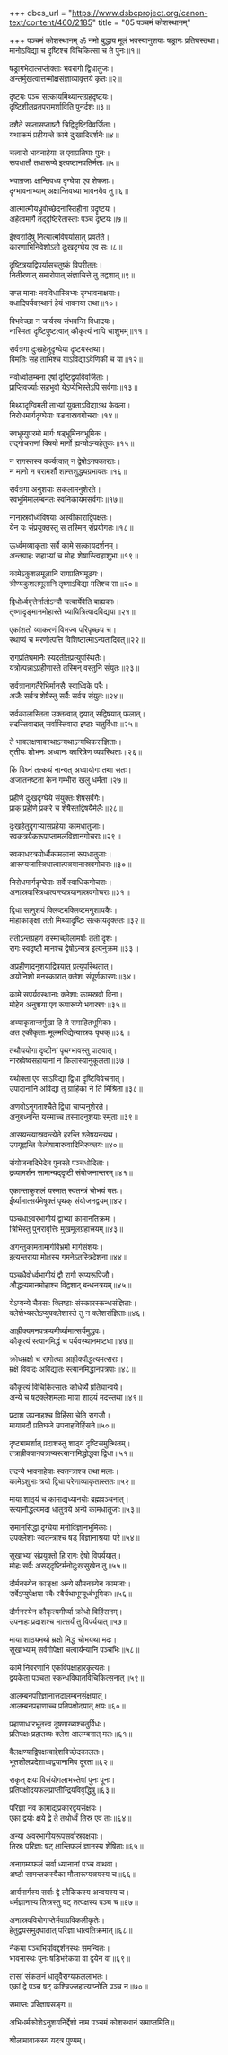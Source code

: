 +++
dbcs_url = "https://www.dsbcproject.org/canon-text/content/460/2185"
title = "05 पञ्चमं कोशस्थानम्"

+++
पञ्चमं कोशस्थानम्
ॐ नमो बुद्धाय
मूलं भवस्यानुशयाः षड्रागः प्रतिघस्तथा।  
मानोऽविद्या च दृष्टिश्च विचिकित्सा च ते पुनः॥१॥

षड्रागभेदात्सप्तोक्ताः भवरागो द्विधातुजः।  
अन्तर्मुखत्वात्तन्मोक्षसंज्ञाव्यावृत्तये कृतः॥२॥

दृष्टयः पञ्च सत्कायमिथ्यान्तग्रहदृष्टयः।  
दृष्टिशीलव्रतपरामर्शाविति पुनर्दशः॥३॥

दशैते सप्तासप्ताष्टौ त्रिद्विदृष्टिविवर्जिताः।  
यथाक्रमं प्रहीयन्ते कामे दुःखादिदर्शनैः॥४॥

चत्वारो भावनाहेयाः त एवाप्रतिघाः पुनः।  
रूपधातौ तथारूप्ये इत्यष्टानवतिर्मताः॥५॥

भवाग्रजाः क्षान्तिवध्य दृग्घेया एव शेषजाः।  
दृग्भावनाभ्याम् अक्षान्तिवध्या भावनयैव तु॥६॥

आत्मात्मीयध्रुवोच्छेदनास्तिहीना ग्रदॄष्टयः।  
अहेत्वमार्गे तद्‍दृष्टिरेतास्ताः पञ्च दृष्टयः॥७॥

ईश्वरादिषु नित्यात्मविपर्यासात् प्रवर्तते।  
कारणाभिनिवेशोऽतो दूःखदृग्घेय एव सः॥८॥

दृष्टित्रयाद्विपर्यासचतुष्कं विपरीततः।  
नितीरणात् समारोपात् संज्ञाचित्ते तु तद्वशात्॥९॥

सप्त मानाः नवविधास्त्रिभ्यः दृग्भावनाक्षयाः।  
वधादिपर्यवस्थानं हेयं भावनया तथा॥१०॥

विभवेच्छा न चार्यस्य संभवन्ति विधादयः।  
नास्मिता दृष्टिपुष्टत्वात् कौकृत्यं नापि चाशुभम्॥११॥

सर्वत्रगा दुःखहेतुदृग्घेया दृष्टयस्तथा।  
विमतिः सह ताभिश्च याऽविद्याऽवेणिकी च या॥१२॥

नवोर्ध्वालम्बना एषां दृष्टिद्वयविवर्जिताः।  
प्राप्तिवर्ज्याः सहभुवो येऽप्येभिस्तेऽपि सर्वगाः॥१३॥

मिथ्यादृग्विमती ताभ्यां युक्ताऽविद्याऽथ केवला।  
निरोधमार्गदृग्घेयाः षडनास्रवगोचराः॥१४॥

स्वभूम्युपरमो मार्गः षड्‍भूमिनवभूमिकः।  
तद्‍गोचराणां विषयो मार्गो ह्यन्योऽन्यहेतुकः॥१५॥

न रागस्तस्य वर्ज्यत्वात् न द्वेषोऽनपकारतः।  
न मानो न परामर्शौ शान्तशुद्ध्यग्रभावतः॥१६॥

सर्वत्रगा अनुशयाः सकलामनुशेरते।  
स्वभूमिमालम्बनतः स्वनिकायमसर्वगाः॥१७॥

नानास्रवोर्ध्वविषयाः अस्वीकाराद्विपक्षतः।  
येन यः संप्रयुक्तस्तु स तस्मिन् संप्रयोगतः॥१८॥

ऊर्ध्वमव्याकृताः सर्वे कामे सत्कायदर्शनम्।  
अन्तग्राहः सहाभ्यां च मोहः शेषास्त्विहाशुभाः॥१९॥

कामेऽकुशलमूलानि रागप्रतिघमूढयः।  
त्रीण्यकुशलमूलानि तृष्णाऽविद्या मतिश्च सा॥२०॥

द्विधोर्ध्ववृत्तेर्नातोऽन्यौ चत्वार्येवेति बाह्यकाः।  
तृष्णादृङ्मानमोहास्ते ध्यायित्रित्वादविद्यया॥२१॥

एकांशतो व्याकरणं विभज्य परिपृच्छ्य च।  
स्थाप्यं च मरणोत्पत्ति विशिष्टात्माऽन्यतादिवत्॥२२॥

रागप्रतिघमानैः स्यदतीतप्रत्युपस्थितैः।  
यत्रोत्पन्नाऽप्रहीणास्ते तस्मिन् वस्तुनि संयुतः॥२३॥

सर्वत्रानागतैरेभिर्मानसैः स्वाध्विके परैः।  
अजैः सर्वत्र शेषैस्तु सर्वैः सर्वत्र संयुतः॥२४॥

सर्वकालास्तिता उक्तत्वात् द्वयात् सद्विषयात् फलात्।  
तदस्तिवादात् सर्वास्तिवादा इष्टाः चतुर्विधाः॥२५॥

ते भावलक्षणावस्थाऽन्यथाऽन्यथिकसंज्ञिताः।  
तृतीयः शोभनः अध्वानः कारित्रेण व्यवस्थिताः॥२६॥

किं विघ्नं तत्कथं नान्यत् अध्वायोगः तथा सतः।  
अजातनष्टता केन गम्भीरा खलु धर्मता॥२७॥

प्रहीणे दुःखदृग्घेये संयुक्तः शेषसर्वगैः।  
प्राक् प्रहीणे प्रकरे च शेषैस्तद्विषयैर्मलैः॥२८॥

दुःखहेतुदृगभ्यासप्रहेयाः कामधातुजाः।  
स्वकत्रयैकरूपाप्तामलविज्ञानगोचराः॥२९॥

स्वकाधरत्रयोर्ध्वैकामलानां रूपधातुजाः।  
आरूप्यजास्त्रिधात्वात्पत्रयानास्रवगोचराः॥३०॥

निरोधमार्गदृग्घेयाः सर्वे स्वाधिकगोचराः।  
अनास्रवास्त्रिधात्वन्त्यत्रयानास्रवगोचराः॥३१॥

द्विधा सानुशयं क्लिष्टमक्लिष्टमनुशायकैः।  
मोहाकाङ्क्षा ततो मिथ्यादृष्टिः सत्कायदृक्ततः॥३२॥

ततोऽन्तग्रहणं तस्माच्छीलामर्शः ततो दृशः।  
रागः स्वदृष्टौ मानश्च द्वेषोऽन्यत्र इत्यनुक्रमः॥३३॥

अप्रहीणादनुशयाद्विषयात् प्रत्युपस्थितात्।  
अयोनिशो मनस्कारात् क्लेशः संपूर्णकारणः॥३४॥

कामे सपर्यवस्थानाः क्लेशाः कामस्रवो विना।  
मोहेन अनुशया एव रूपारूप्ये भवास्रवः॥३५॥

अव्याकृतान्तर्मुखा हि ते समाहितभूमिकाः।  
अत एकीकृताः मूलमविद्येत्यास्रवः पृथक्॥३६॥

तथौघयोगा दृष्टीनां पृथग्भावस्तु पाटवात्।  
नास्रवेष्वसहायानां न किलास्यानुकूलता॥३७॥

यथोक्ता एव साऽविद्या द्विधा दृष्टिविवेचनात्।  
उपादानानि अविद्या तु ग्राहिका ने ति मिश्रिता॥३८॥

अणवोऽनुगताश्चैते द्विधा चाप्यनुशेरते।  
अनुबध्नन्ति यस्माच्च तस्मादनुशयाः स्मृताः॥३९॥

आसयन्त्यास्रवन्त्येते हरन्ति श्लेषयन्त्यथ।  
उपगृह्णन्ति चेत्येषामास्रवादिनिरुक्तयः॥४०॥

संयोजनादिभेदेन पुनस्ते पञ्चधोदिताः।  
द्रव्यामर्शन सामान्यद्‍दृष्टी संयोजनान्तरम्॥४१॥

एकान्ताकुशलं यस्मात् स्वतन्त्रं चोभयं यतः।  
ईर्ष्यामात्सर्यमेषूक्तं पृथक् संयोजनद्वयम्॥४२॥

पञ्चधाऽवरभागीयं द्वाभ्यां कामानतिक्रमः।  
त्रिभिस्तु पुनरावृत्तिः मुखमूलग्रहात्त्रयम्॥४३॥

अगन्तुकामतामार्गविभ्रमो मार्गसंशयः।  
इत्यन्तराया मोक्षस्य गमनेऽतस्त्रिदेशना॥४४॥

पञ्चधैवोर्ध्वभागीयं द्वौ रागौ रूप्यरूपिजौ।  
औद्धत्यमानमोहाश्च विद्वशाद् बन्धनत्रयम्॥४५॥

येऽप्यन्ये चैतसाः क्लिष्टाः संस्कारस्कन्धसंज्ञिताः।  
क्लेशेभ्यस्तेऽप्युपक्लेशास्ते तु न क्लेशसंज्ञिताः॥४६॥

आह्रीक्यमनपत्रप्यमीर्ष्यामात्सर्यमुद्धवः।  
कौकृत्यं स्त्यानमिद्धं च पर्यवस्थानमष्टधा॥४७॥

क्रोधम्रक्षौ च रागोत्था आह्रीक्यौद्धत्यमत्सराः।  
म्रक्षे विवादः अविद्यातः स्त्यानमिद्धानपत्रपाः॥४८॥

कौकृत्यं विचिकित्सातः कोधेर्ष्ये प्रतिघान्वये।  
अन्ये च षट्क्लेशमलाः माया शाठ्‍यं मदस्तथा॥४९॥

प्रदाश उपनाहश्च विहिंसा चेति रागजौ।  
मायामदौ प्रतिघजे उपनाहविहिंसने॥५०॥

दृष्ट्यामर्शात् प्रदाशस्तु शाठ्‍यं दृष्टिसमुत्थितम्।  
तत्राह्रीक्यानपत्राप्यस्त्यानामिद्धोद्धवा द्विधा॥५१॥

तदन्ये भावनाहेयाः स्वतन्त्राश्च तथा मलाः।  
कामेऽशुभाः त्रयो द्विधा परेणाव्याकृतास्ततः॥५२॥

माया शाठ्‍यं च कामाद्यध्यानयोः ब्रह्मवञ्चनात्।  
स्त्यानौद्धत्यमदा धातुत्रये अन्ये कामधातुजाः॥५३॥

समानसिद्धा दृग्घेया मनोविज्ञानभूमिकाः।  
उपक्लेशाः स्वतन्त्राश्च षड् विज्ञानाश्रयाः परे॥५४॥

सुखाभ्यां संप्रयुक्तो हि रागः द्वेषो विपर्ययात्।  
मोहः सर्वैः असद्‍दृष्टिर्मनोदुःखसुखेन तु॥५५॥

दौर्मनस्येन काङ्क्षा अन्ये सौमनस्येन कामजाः।  
सर्वेऽप्युपेक्षया स्वैः स्वैर्यथाभूम्यूर्ध्वभूमिकाः॥५६॥

दौर्मनस्येन कौकृत्यमीर्ष्या क्रोधो विहिंसनम्।  
उपनाहः प्रदाशश्च मात्सर्यं तु विपर्ययात्॥५७॥

माया शाठ्यमथो म्रक्षो मिद्धं चोभयथा मदः।  
सुखाभ्याम् सर्वगोपेक्षा चत्वार्यन्यानि पञ्चभिः॥५८॥

कामे निवरणानि एकविपक्षाहारकृत्यतः।  
द्वयकेता पञ्चता स्कन्धविघातविचिकित्सनात्॥५९॥

आलम्बनपरिज्ञानात्तदालम्बनसंक्षयात्।  
आलम्बनप्रहाणाच्च प्रतिपक्षोदयात् क्षयः॥६०॥

प्रहाणाधारभूतत्त्व दूषणाख्यश्चतुर्विधः।  
प्रतिपक्षः प्रहातव्यः क्लेश आलम्बनात् मतः॥६१॥

वैलक्षण्याद्विपक्षत्वाद्देशविच्छेदकालतः।  
भूतशीलप्रदेशाध्वद्वयानामिव दूरता॥६२॥

सकृत् क्षयः विसंयोगलाभस्तेषां पुनः पूनः।  
प्रतिपक्षोदयफलप्राप्तीन्द्रियविवृद्धिषु॥६३॥

परिज्ञा नव कामाद्यप्रकारद्वयसंक्षयः।  
एका द्वयोः क्षये द्वे ते तथोर्ध्वं तिस्र एव ताः॥६४॥

अन्या अवरभागीयरूपसर्वास्रवक्षयाः।  
तिस्रः परिज्ञाः षट् क्षान्तिफलं ज्ञानस्य शेषिताः॥६५॥

अनागम्यफलं सर्वा ध्यानानां पञ्च वाथवा।  
अष्टौ सामन्तकस्यैका मौलारूप्यत्रयस्य च॥६६॥

आर्यमार्गस्य सर्वाः द्वे लौकिकस्य अन्वयस्य च।  
धर्मज्ञानस्य तिस्रस्तु षट् तत्पक्षस्य पञ्च च॥६७॥

अनास्रववियोगाप्तेर्भवाग्रविकलीकृतेः।  
हेतुद्वयसमुद्घातात् परिज्ञा धात्वतिक्रमात्॥६८॥

नैकया पञ्चभिर्यावद्दर्शनस्थः समन्वितः।  
भावनास्थः पुनः षडिभरेकया वा द्वयेन वा॥६९॥

तासां संकलनं धातुवैराग्यफललाभतः।  
एकां द्वे पञ्च षट् कश्चिज्जहात्याप्नोति पञ्च न॥७०॥

समाप्तः परिज्ञाप्रसङ्गः॥

अभिधर्मकोशेऽनुशयनिर्द्देशो नाम 
पञ्चमं कोशस्थानं समाप्तमिति॥

श्रीलामावाकस्य यदत्र पुण्यम्।  

